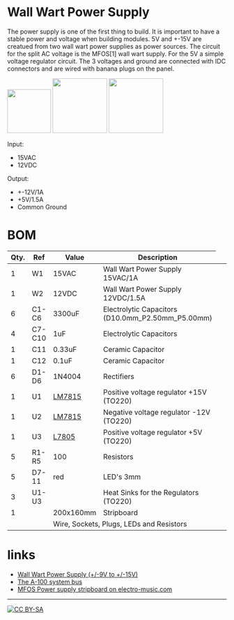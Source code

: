 # Wall Wart Power Supply

The power supply is one of the first thing to build. It is important to have a stable power and voltage when building modules. 5V and +-15V are creatued from two wall wart power supplies as power sources. The circuit for the split AC voltage is the MFOS[1] wall wart supply. For the 5V a simple voltage regulator circuit. The 3 voltages and ground are connected with IDC connectors and are wired with banana plugs on the panel.

<a href="https://spielhuus.github.io/elektrophon/power_supply_board.jpg"><img src="https://spielhuus.github.io/elektrophon/power_supply_board_tmb.jpg" width="100px"></img></a>
<a href="https://spielhuus.github.io/elektrophon/Power_Supply_schema.svg"><img src="https://spielhuus.github.io/elektrophon/Power_Supply_schema_tmb.jpg" width="125px"></img></a>
<a href="https://spielhuus.github.io/elektrophon/power_supply_stripboard.png"><img src="https://spielhuus.github.io/elektrophon/power_supply_stripboard_tmb.jpg" width="125px"></img></a>

Input:
* 15VAC
* 12VDC

Output:
* +-12V/1A 
* +5V/1.5A
* Common Ground 

# BOM

|Qty.|Ref| Value| Description|
|---|------|----------|----------|
|1|W1| 15VAC| Wall Wart Power Supply 15VAC/1A|
|1|W2| 12VDC| Wall Wart Power Supply 12VDC/1.5A|
|6|C1-C6| 3300uF| Electrolytic Capacitors (D10.0mm_P2.50mm_P5.00mm)|
|4|C7-C10| 1uF| Electrolytic Capacitors|
|1|C11| 0.33uF| Ceramic Capacitor|
|1|C12| 0.1uF| Ceramic Capacitor|
|6|D1-D6| 1N4004| Rectifiers|
|1|U1| [LM7815](https://www.st.com/resource/en/datasheet/l78.pdf)| Positive voltage regulator +15V (TO220) |
|1|U2| [LM7815](https://www.st.com/resource/en/datasheet/cd00000450.pdf)| Negative voltage regulator -12V (TO220) |
|1|U3| [L7805](https://www.st.com/resource/en/datasheet/l78.pdf)| Positive voltage regulator +5V (TO220)|
|5|R1-R5| 100| Resistors |
|5|D7-11| red| LED's 3mm |
|3| U1-U3| | Heat Sinks for the Regulators (TO220) |
|1| | 200x160mm| Stripboard |
| | <td colspan=2> Wire, Sockets, Plugs, LEDs and Resistors |

# links

* [Wall Wart Power Supply (+/-9V to +/-15V)](http://musicfromouterspace.com/analogsynth_new/WALLWARTSUPPLY/WALLWARTSUPPLY.php)
* [The A-100 system bus](http://www.doepfer.de/a100_man/a100t_e.htm)
* [MFOS Power supply stripboard  on electro-music.com](http://electro-music.com/forum/topic-35373.html)

---
[![CC BY-SA](https://licensebuttons.net/l/by-sa/3.0/88x31.png)](https://creativecommons.org/licenses/by-sa/4.0/)
